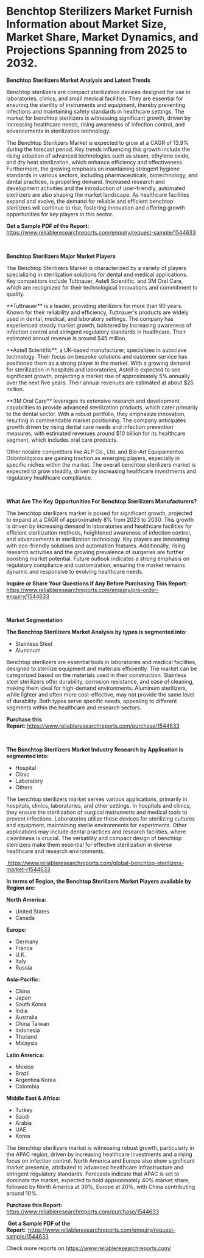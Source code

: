 <p><h1>Benchtop Sterilizers Market Furnish Information about Market Size, Market Share, Market Dynamics, and Projections Spanning from 2025 to 2032.</h1></p><p><strong>Benchtop Sterilizers Market Analysis and Latest Trends</strong></p>
<p><p>Benchtop sterilizers are compact sterilization devices designed for use in laboratories, clinics, and small medical facilities. They are essential for ensuring the sterility of instruments and equipment, thereby preventing infections and maintaining safety standards in healthcare settings. The market for benchtop sterilizers is witnessing significant growth, driven by increasing healthcare needs, rising awareness of infection control, and advancements in sterilization technology. </p><p>The Benchtop Sterilizers Market is expected to grow at a CAGR of 13.9% during the forecast period. Key trends influencing this growth include the rising adoption of advanced technologies such as steam, ethylene oxide, and dry heat sterilization, which enhance efficiency and effectiveness. Furthermore, the growing emphasis on maintaining stringent hygiene standards in various sectors, including pharmaceuticals, biotechnology, and dental practices, is propelling demand. Increased research and development activities and the introduction of user-friendly, automated sterilizers are also shaping the market landscape. As healthcare facilities expand and evolve, the demand for reliable and efficient benchtop sterilizers will continue to rise, fostering innovation and offering growth opportunities for key players in this sector.</p></p>
<p><strong>Get a Sample PDF of the Report:&nbsp;</strong> <a href="https://www.reliableresearchreports.com/enquiry/request-sample/1544633?utm_campaign=2222&utm_medium=2&utm_source=Github&utm_content=ia&utm_term=03032025&utm_id=benchtop-sterilizers">https://www.reliableresearchreports.com/enquiry/request-sample/1544633</a></p>
<p>&nbsp;</p>
<p><strong>Benchtop Sterilizers Major Market Players</strong></p>
<p><p>The Benchtop Sterilizers Market is characterized by a variety of players specializing in sterilization solutions for dental and medical applications. Key competitors include Tuttnauer, Astell Scientific, and 3M Oral Care, which are recognized for their technological innovations and commitment to quality.</p><p>**Tuttnauer** is a leader, providing sterilizers for more than 90 years. Known for their reliability and efficiency, Tuttnauer's products are widely used in dental, medical, and laboratory settings. The company has experienced steady market growth, bolstered by increasing awareness of infection control and stringent regulatory standards in healthcare. Their estimated annual revenue is around $45 million.</p><p>**Astell Scientific**, a UK-based manufacturer, specializes in autoclave technology. Their focus on bespoke solutions and customer service has positioned them as a strong player in the market. With a growing demand for sterilization in hospitals and laboratories, Astell is expected to see significant growth, projecting a market rise of approximately 5% annually over the next five years. Their annual revenues are estimated at about $25 million.</p><p>**3M Oral Care** leverages its extensive research and development capabilities to provide advanced sterilization products, which cater primarily to the dental sector. With a robust portfolio, they emphasize innovation, resulting in commendable market positioning. The company anticipates growth driven by rising dental care needs and infection prevention measures, with estimated revenues around $10 billion for its healthcare segment, which includes oral care products.</p><p>Other notable competitors like ALP Co., Ltd. and Bio-Art Equipamentos Odontológicos are gaining traction as emerging players, especially in specific niches within the market. The overall benchtop sterilizers market is expected to grow steadily, driven by increasing healthcare investments and regulatory healthcare compliance.</p></p>
<p>&nbsp;</p>
<p><strong>What Are The Key Opportunities For Benchtop Sterilizers Manufacturers?</strong></p>
<p><p>The benchtop sterilizers market is poised for significant growth, projected to expand at a CAGR of approximately 8% from 2023 to 2030. This growth is driven by increasing demand in laboratories and healthcare facilities for efficient sterilization methods, heightened awareness of infection control, and advancements in sterilization technology. Key players are innovating with eco-friendly solutions and automation features. Additionally, rising research activities and the growing prevalence of surgeries are further boosting market potential. Future outlook indicates a strong emphasis on regulatory compliance and customization, ensuring the market remains dynamic and responsive to evolving healthcare needs.</p></p>
<p><strong>Inquire or Share Your Questions If Any Before Purchasing This Report:</strong> <a href="https://www.reliableresearchreports.com/enquiry/pre-order-enquiry/1544633?utm_campaign=2222&utm_medium=2&utm_source=Github&utm_content=ia&utm_term=03032025&utm_id=benchtop-sterilizers">https://www.reliableresearchreports.com/enquiry/pre-order-enquiry/1544633</a></p>
<p>&nbsp;</p>
<p><strong>Market Segmentation</strong></p>
<p><strong>The Benchtop Sterilizers Market Analysis by types is segmented into:</strong></p>
<p><ul><li>Stainless Steel</li><li>Aluminum</li></ul></p>
<p><p>Benchtop sterilizers are essential tools in laboratories and medical facilities, designed to sterilize equipment and materials efficiently. The market can be categorized based on the materials used in their construction. Stainless steel sterilizers offer durability, corrosion resistance, and ease of cleaning, making them ideal for high-demand environments. Aluminum sterilizers, while lighter and often more cost-effective, may not provide the same level of durability. Both types serve specific needs, appealing to different segments within the healthcare and research sectors.</p></p>
<p><strong>Purchase this Report:&nbsp;</strong><a href="https://www.reliableresearchreports.com/purchase/1544633?utm_campaign=2222&utm_medium=2&utm_source=Github&utm_content=ia&utm_term=03032025&utm_id=benchtop-sterilizers">https://www.reliableresearchreports.com/purchase/1544633</a></p>
<p>&nbsp;</p>
<p><strong>The Benchtop Sterilizers Market Industry Research by Application is segmented into:</strong></p>
<p><ul><li>Hospital</li><li>Clinic</li><li>Laboratory</li><li>Others</li></ul></p>
<p><p>The benchtop sterilizers market serves various applications, primarily in hospitals, clinics, laboratories, and other settings. In hospitals and clinics, they ensure the sterilization of surgical instruments and medical tools to prevent infections. Laboratories utilize these devices for sterilizing cultures and equipment, maintaining sterile environments for experiments. Other applications may include dental practices and research facilities, where cleanliness is crucial. The versatility and compact design of benchtop sterilizers make them essential for effective sterilization in diverse healthcare and research environments.</p></p>
<p><a href="https://www.reliableresearchreports.com/global-benchtop-sterilizers-market-r1544633?utm_campaign=2222&utm_medium=2&utm_source=Github&utm_content=ia&utm_term=03032025&utm_id=benchtop-sterilizers">&nbsp;https://www.reliableresearchreports.com/global-benchtop-sterilizers-market-r1544633</a></p>
<p><strong>In terms of Region, the Benchtop Sterilizers Market Players available by Region are:</strong></p>
<p>
    <p> <strong> North America: </strong>
        <ul>
            <li>United States</li>
            <li>Canada</li>
        </ul>
        </p> 
    <p> <strong> Europe: </strong>
        <ul>
            <li>Germany</li>
            <li>France</li>
            <li>U.K.</li>
            <li>Italy</li>
            <li>Russia</li>
        </ul>
        </p> 
    <p> <strong> Asia-Pacific: </strong>
        <ul>
            <li>China</li>
            <li>Japan</li>
            <li>South Korea</li>
            <li>India</li>
            <li>Australia</li>
            <li>China Taiwan</li>
            <li>Indonesia</li>
            <li>Thailand</li>
            <li>Malaysia</li>
        </ul>
        </p> 
    <p> <strong> Latin America: </strong>
        <ul>
            <li>Mexico</li>
            <li>Brazil</li>
            <li>Argentina Korea</li>
            <li>Colombia</li>
        </ul>
        </p> 
    <p> <strong> Middle East & Africa: </strong>
        <ul>
            <li>Turkey</li>
            <li>Saudi</li>
            <li>Arabia</li>
            <li>UAE</li>
            <li>Korea</li>
        </ul>
    </p>
    </p>
<p><p>The benchtop sterilizers market is witnessing robust growth, particularly in the APAC region, driven by increasing healthcare investments and a rising focus on infection control. North America and Europe also show significant market presence, attributed to advanced healthcare infrastructure and stringent regulatory standards. Forecasts indicate that APAC is set to dominate the market, expected to hold approximately 40% market share, followed by North America at 30%, Europe at 20%, with China contributing around 10%.</p></p>
<p><strong>Purchase this Report: </strong><a href="https://www.reliableresearchreports.com/purchase/1544633?utm_campaign=2222&utm_medium=2&utm_source=Github&utm_content=ia&utm_term=03032025&utm_id=benchtop-sterilizers">https://www.reliableresearchreports.com/purchase/1544633</a></p>
<p>&nbsp;<strong>Get a Sample PDF of the Report:&nbsp;&nbsp;</strong><a href="https://www.reliableresearchreports.com/enquiry/request-sample/1544633?utm_campaign=2222&utm_medium=2&utm_source=Github&utm_content=ia&utm_term=03032025&utm_id=benchtop-sterilizers">https://www.reliableresearchreports.com/enquiry/request-sample/1544633</a></p>
<p><strong></strong></p>
<p>Check more reports on <a href="https://www.reliableresearchreports.com/?utm_campaign=2222&utm_medium=2&utm_source=Github&utm_content=ia&utm_term=03032025&utm_id=benchtop-sterilizers">https://www.reliableresearchreports.com/</a></p>